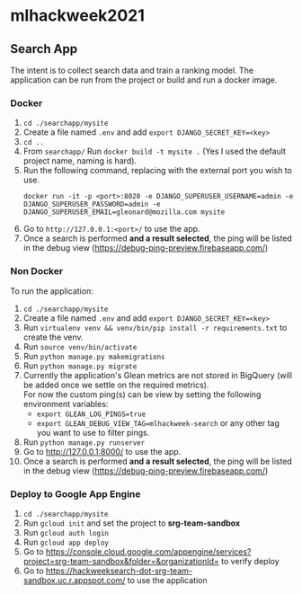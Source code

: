 # mlhackweek2021

## Search App
The intent is to collect search data and train a ranking model.
The application can be run from the project or build and run a docker image.
### Docker
1. `cd ./searchapp/mysite`
2. Create a file named `.env` and add `export DJANGO_SECRET_KEY=<key>`
3. `cd ..`
4. From `searchapp/` Run `docker build -t mysite .` (Yes I used the default project name, naming is hard).
5. Run the following command, replacing <port> with the external port you wish to use.
   ```
   docker run -it -p <port>:8020 -e DJANGO_SUPERUSER_USERNAME=admin -e DJANGO_SUPERUSER_PASSWORD=admin -e DJANGO_SUPERUSER_EMAIL=gleonard@mozilla.com mysite
   ```
6. Go to `http://127.0.0.1:<port>/` to use the app.
7. Once a search is performed **and a result selected**, the ping will be listed in the debug view (https://debug-ping-preview.firebaseapp.com/)

### Non Docker
To run the application:
1. `cd ./searchapp/mysite`
2. Create a file named `.env` and add `export DJANGO_SECRET_KEY=<key>`
3. Run `virtualenv venv && venv/bin/pip install -r requirements.txt` to create the venv.
4. Run `source venv/bin/activate`
5. Run `python manage.py makemigrations`
6. Run `python manage.py migrate`
7. Currently the application's Glean metrics are not stored in BigQuery (will be added once we settle on the required metrics).  
   For now the custom ping(s) can be view by setting the following environment variables:
   - `export GLEAN_LOG_PINGS=true`
   - `export GLEAN_DEBUG_VIEW_TAG=mlhackweek-search` or any other tag you want to use to filter pings.
8. Run `python manage.py runserver`
9. Go to http://127.0.0.1:8000/ to use the app.
10. Once a search is performed **and a result selected**, the ping will be listed in the debug view (https://debug-ping-preview.firebaseapp.com/)

### Deploy to Google App Engine
1. `cd ./searchapp/mysite`
2. Run `gcloud init` and set the project to **srg-team-sandbox**
3. Run `gcloud auth login`
4. Run `gcloud app deploy`
5. Go to https://console.cloud.google.com/appengine/services?project=srg-team-sandbox&folder=&organizationId= to verify deploy
6. Go to https://hackweeksearch-dot-srg-team-sandbox.uc.r.appspot.com/ to use the application